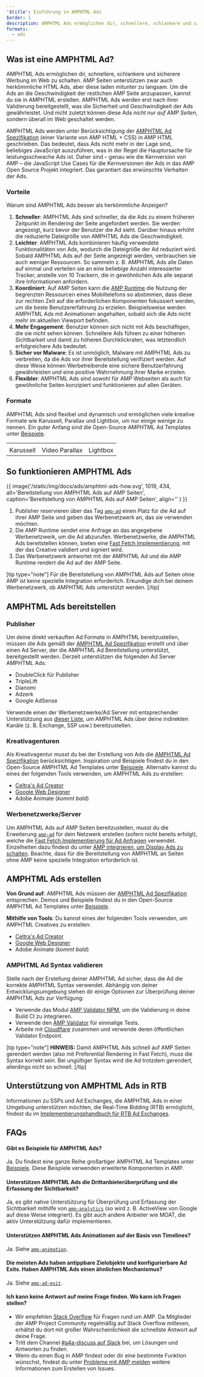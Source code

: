 ```yaml
---
'$title': Einführung in AMPHTML Ads
$order: 1
description: AMPHTML Ads ermöglichen dir, schnellere, schlankere und sicherere Werbung im Web zu schalten. AMP Seiten unterstützen zwar auch herkömmliche HTML Ads, aber diese laden mitunter zu langsam.
formats:
  - ads
---
```


## Was ist eine AMPHTML Ad?

AMPHTML Ads ermöglichen dir, schnellere, schlankere und sicherere Werbung im Web zu schalten. AMP Seiten unterstützen zwar auch herkömmliche HTML Ads, aber diese laden mitunter zu langsam. Um die Ads an die Geschwindigkeit der restlichen AMP Seite anzupassen, kannst du sie in AMPHTML erstellen. AMPHTML Ads werden erst nach ihrer Validierung bereitgestellt, was die Sicherheit und Geschwindigkeit der Ads gewährleistet. Und nicht zuletzt können diese Ads _nicht nur auf AMP Seiten_, sondern überall im Web geschaltet werden.

AMPHTML Ads werden unter Berücksichtigung der [AMPHTML Ad Spezifikation](a4a_spec.md) (einer Variante von AMP HTML + CSS) in AMP HTML geschrieben. Das bedeutet, dass Ads nicht mehr in der Lage sind, beliebiges JavaScript auszuführen, was in der Regel die Hauptursache für leistungsschwache Ads ist. Daher sind – genau wie die Kernversion von AMP – die JavaScript Use Cases für die Kernversionen der Ads in das AMP Open Source Projekt integriert. Das garantiert das erwünschte Verhalten der Ads.

### Vorteile

Warum sind AMPHTML Ads besser als herkömmliche Anzeigen?

1. **Schneller**: AMPHTML Ads sind schneller, da die Ads zu einem früheren Zeitpunkt im Rendering der Seite angefordert werden. Sie werden angezeigt, kurz bevor der Benutzer die Ad sieht. Darüber hinaus erhöht die reduzierte Dateigröße von AMPHTML Ads die Geschwindigkeit.
2. **Leichter**: AMPHTML Ads kombinieren häufig verwendete Funktionalitäten von Ads, wodurch die Dateigröße der Ad reduziert wird. Sobald AMPHTML Ads auf der Seite angezeigt werden, verbrauchen sie auch weniger Ressourcen. So sammeln z. B. AMPHTML Ads alle Daten auf einmal und verteilen sie an eine beliebige Anzahl interessierter Tracker, anstelle von 10 Trackern, die in gewöhnlichen Ads alle separat ihre Informationen anfordern.
3. **Koordiniert**: Auf AMP Seiten kann die [AMP Runtime](spec/amphtml.md#amp-runtime) die Nutzung der begrenzten Ressourcen eines Mobiltelefons so abstimmen, dass diese zur rechten Zeit auf die erforderlichen Komponenten fokussiert werden, um die beste Benutzererfahrung zu erzielen. Beispielsweise werden AMPHTML Ads mit Animationen angehalten, sobald sich die Ads nicht mehr im aktuellen Viewport befinden.
4. **Mehr Engagement**: Benutzer können sich nicht mit Ads beschäftigen, die sie nicht sehen können. Schnellere Ads führen zu einer höheren Sichtbarkeit und damit zu höheren Durchklickraten, was letztendlich erfolgreichere Ads bedeutet.
5. **Sicher vor Malware**: Es ist unmöglich, Malware mit AMPHTML Ads zu verbreiten, da die Ads vor ihrer Bereitstellung verifiziert werden. Auf diese Weise können Werbetreibende eine sichere Benutzerfahrung gewährleisten und eine positive Wahrnehmung ihrer Marke erzielen.
6. **Flexibler**: AMPHTML Ads sind sowohl für AMP Webseiten als auch für gewöhnliche Seiten konzipiert und funktionieren auf allen Geräten.

### Formate

AMPHTML Ads sind flexibel und dynamisch und ermöglichen viele kreative Formate wie Karussell, Parallax und Lightbox, um nur einige wenige zu nennen. Ein guter Anfang sind die Open-Source AMPHTML Ad Templates unter [Beispiele](../../../documentation/examples/index.html).

<table class="nocolor">
  <tr>
    <td class="col-thirty"><amp-anim width="410" height="731" layout="responsive" src="/static/img/docs/ads/amp-ad-01-carousel.gif">
    </amp-anim></td>
    <td class="col-thirty"><amp-anim width="410" height="731" layout="responsive" src="/static/img/docs/ads/amp-ad-02-video-parallax.gif">
    </amp-anim></td>
    <td class="col-thirty"><amp-anim width="410" height="731" layout="responsive" src="/static/img/docs/ads/amp-ad-03-lightbox.gif">
    </amp-anim></td>
  </tr>
  <tr>
    <td>Karussell</td>
    <td>Video Parallax</td>
    <td>Lightbox</td>
  </tr>
</table>

## So funktionieren AMPHTML Ads

{{ image('/static/img/docs/ads/amphtml-ads-how.svg', 1019, 434, alt='Bereitstellung von AMPHTML Ads auf AMP Seiten', caption='Bereitstellung von AMPHTML Ads auf AMP Seiten', align='' ) }}

1. Publisher reservieren über das Tag [`amp-ad`](../../../documentation/components/reference/amp-ad.md) einen Platz für die Ad auf ihrer AMP Seite und geben das Werbenetzwerk an, das sie verwenden möchten.
2. Die AMP Runtime sendet eine Anfrage an das angegebene Werbenetzwerk, um die Ad abzurufen. Werbenetzwerke, die AMPHTML Ads bereitstellen können, bieten eine [Fast Fetch Implementierung](https://github.com/ampproject/amphtml/blob/main/ads/google/a4a/docs/Network-Impl-Guide.md), mit der das Creative validiert und signiert wird.
3. Das Werbenetzwerk antwortet mit der AMPHTML Ad und die AMP Runtime rendert die Ad auf der AMP Seite.

[tip type="note"] Für die Bereitstellung von AMPHTML Ads auf Seiten ohne AMP ist keine spezielle Integration erforderlich. Erkundige dich bei deinem Werbenetzwerk, ob AMPHTML Ads unterstützt werden. [/tip]

## AMPHTML Ads bereitstellen

### Publisher

Um deine direkt verkauften Ad Formate in AMPHTML bereitzustellen, müssen die Ads gemäß der [AMPHTML Ad Spezifikation](a4a_spec.md) erstellt und über einen Ad Server, der die AMPHTML Ad Bereitstellung unterstützt, bereitgestellt werden. Derzeit unterstützen die folgenden Ad Server AMPHTML Ads:

- DoubleClick für Publisher
- TripleLift
- Dianomi
- Adzerk
- Google AdSense

Verwende einen der Werbenetzwerke/Ad Server mit entsprechender Unterstützung aus [dieser Liste](../../../documentation/guides-and-tutorials/develop/monetization/ads_vendors.md), um AMPHTML Ads über deine indirekten Kanäle (z. B. Exchange, SSP usw.) bereitzustellen.

### Kreativagenturen

Als Kreativagentur musst du bei der Erstellung von Ads die [AMPHTML Ad Spezifikation](a4a_spec.md) berücksichtigen. Inspiration und Beispiele findest du in den Open-Source AMPHTML Ad Templates unter [Beispiele](../../../documentation/examples/index.html). Alternativ kannst du eines der folgenden Tools verwenden, um AMPHTML Ads zu erstellen:

- [Celtra's Ad Creator](http://www.prnewswire.com/news-releases/celtra-partners-with-the-amp-project-showcases-amp-ad-creation-at-google-io-event-300459514.html)
- [Google Web Designer](https://support.google.com/webdesigner/answer/7529856)
- Adobe Animate (_kommt bald_)

### Werbenetzwerke/Server

Um AMPHTML Ads auf AMP Seiten bereitzustellen, musst du die Erweiterung [`amp-ad`](../../../documentation/components/reference/amp-ad.md) für dein Netzwerk erstellen (sofern nicht bereits erfolgt), welche die [Fast Fetch Implementierung für Ad Anfragen](https://github.com/ampproject/amphtml/blob/main/ads/google/a4a/docs/Network-Impl-Guide.md) verwendet. Einzelheiten dazu findest du unter [AMP integrieren, um Display Ads zu schalten](../../../documentation/guides-and-tutorials/contribute/adnetwork_integration.md). Beachte, dass für die Bereitstellung von AMPHTML an Seiten ohne AMP keine spezielle Integration erforderlich ist.

## AMPHTML Ads erstellen

**Von Grund auf**: AMPHTML Ads müssen der [AMPHTML Ad Spezifikation](a4a_spec.md) entsprechen. Demos und Beispiele findest du in den Open-Source AMPHTML Ad Templates unter [Beispiele](../../../documentation/examples/documentation/amp-ad.html).

**Mithilfe von Tools**: Du kannst eines der folgenden Tools verwenden, um AMPHTML Creatives zu erstellen:

- [Celtra's Ad Creator](http://www.prnewswire.com/news-releases/celtra-partners-with-the-amp-project-showcases-amp-ad-creation-at-google-io-event-300459514.html)
- [Google Web Designer](https://support.google.com/webdesigner/answer/7529856)
- Adobe Animate (_kommt bald_)

### AMPHTML Ad Syntax validieren

Stelle nach der Erstellung deiner AMPHTML Ad sicher, dass die Ad die korrekte AMPHTML Syntax verwendet. Abhängig von deiner Entwicklungsumgebung stehen dir einige Optionen zur Überprüfung deiner AMPHTML Ads zur Verfügung:

- Verwende das Modul [AMP Validator NPM](https://www.npmjs.com/package/amphtml-validator), um die Validierung in deine Build CI zu integrieren.
- Verwende den [AMP Validator](https://validator.ampproject.org/) für einmalige Tests.
- Arbeite mit [Cloudflare](https://blog.cloudflare.com/amp-validator-api/) zusammen und verwende deren öffentlichen Validator Endpoint.

[tip type="note"] **HINWEIS:** Damit AMPHTML Ads schnell auf AMP Seiten gerendert werden (also mit Preferential Rendering in Fast Fetch), muss die Syntax korrekt sein. Bei ungültiger Syntax wird die Ad trotzdem gerendert, allerdings nicht so schnell. [/tip]

## Unterstützung von AMPHTML Ads in RTB

Informationen zu SSPs und Ad Exchanges, die AMPHTML Ads in einer Umgebung unterstützen möchten, die Real-Time Bidding (RTB) ermöglicht, findest du im [Implementierungshandbuch für RTB Ad Exchanges](https://github.com/ampproject/amphtml/blob/main/ads/google/a4a/docs/RTBExchangeGuide.md).

## FAQs

#### Gibt es Beispiele für AMPHTML Ads?

Ja. Du findest eine ganze Reihe großartiger AMPHTML Ad Templates unter [Beispiele](../../../documentation/examples/documentation/amp-ad.html). Diese Beispiele verwenden erweiterte Komponenten in AMP.

#### Unterstützen AMPHTML Ads die Drittanbieterüberprüfung und die Erfassung der Sichtbarkeit?

Ja, es gibt native Unterstützung für Überprüfung und Erfassung der Sichtbarkeit mithilfe von [`amp-analytics`](../../../documentation/components/reference/amp-analytics.md) (so wird z. B. ActiveView von Google auf diese Weise integriert). Es gibt auch andere Anbieter wie MOAT, die aktiv Unterstützung dafür implementieren.

#### Unterstützen AMPHTML Ads Animationen auf der Basis von Timelines?

Ja. Siehe [`amp-animation`](../../../documentation/components/reference/amp-animation.md).

#### Die meisten Ads haben antippbare Zielobjekte und konfigurierbare Ad Exits. Haben AMPHTML Ads einen ähnlichen Mechanismus?

Ja. Siehe [`amp-ad-exit`](../../../documentation/components/reference/amp-ad-exit.md).

#### Ich kann keine Antwort auf meine Frage finden. Wo kann ich Fragen stellen?

- Wir empfehlen [Stack Overflow](http://stackoverflow.com/questions/tagged/amp-html) für Fragen rund um AMP. Da Mitglieder der AMP Project Community regelmäßig auf Stack Overflow mitlesen, erhältst du dort mit großer Wahrscheinlichkeit die schnellste Antwort auf deine Frage.
- Tritt dem Channel [#a4a-discuss auf Slack](https://docs.google.com/forms/d/e/1FAIpQLSd83J2IZA6cdR6jPwABGsJE8YL4pkypAbKMGgUZZriU7Qu6Tg/viewform?fbzx=4406980310789882877) bei, um Lösungen und Antworten zu finden.
- Wenn du einen Bug in AMP findest oder dir eine bestimmte Funktion wünschst, findest du unter [Probleme mit AMP melden](https://github.com/ampproject/amphtml/blob/main/CONTRIBUTING.md#reporting-issues-with-amp) weitere Informationen zum Erstellen von Issues.
